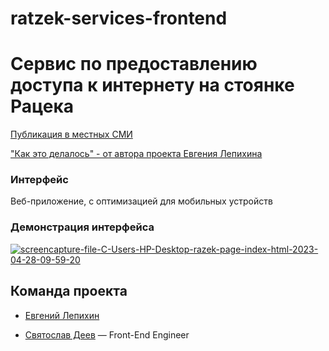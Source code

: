# ratzek-services-frontend

# Сервис по предоставлению доступа к интернету на стоянке Рацека



[Публикация в местных СМИ](https://economist.kg/novosti/2023/04/14/alpinist-iz-rossii-za-svoj-schet-provel-internet-v-alplager-v-kyrgyzstane-potratil-100-tysyach-somov/)

["Как это делалось" - от автора проекта Евгения Лепихина](https://disk.yandex.ru/i/tH-vM4GqW4HDlA)

### Интерфейс
Веб-приложение, c оптимизацией для мобильных устройств

### Демонстрация интерфейса
<a href="https://ibb.co/zFjqPhT"><img src="https://i.ibb.co/LrbV9zX/screencapture-file-C-Users-HP-Desktop-razek-page-index-html-2023-04-28-09-59-20.png" alt="screencapture-file-C-Users-HP-Desktop-razek-page-index-html-2023-04-28-09-59-20" border="0"></a>


## Команда проекта

- [Евгений Лепихин](https://github.com/johnlepikhin)

- [Святослав Деев](https://github.com/xkochevnikx) — Front-End Engineer
